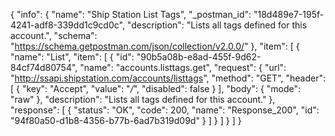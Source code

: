 {
  "info": {
    "name": "Ship Station List Tags",
    "_postman_id": "18d489e7-195f-4241-adf8-339dd1c9cd0c",
    "description": "Lists all tags defined for this account.",
    "schema": "https://schema.getpostman.com/json/collection/v2.0.0/"
  },
  "item": [
    {
      "name": "List",
      "item": [
        {
          "id": "90b5a08b-e8ad-455f-9d62-84cf74d80754",
          "name": "accounts.listtags.get",
          "request": {
            "url": "http://ssapi.shipstation.com/accounts/listtags",
            "method": "GET",
            "header": [
              {
                "key": "Accept",
                "value": "*/*",
                "disabled": false
              }
            ],
            "body": {
              "mode": "raw"
            },
            "description": "Lists all tags defined for this account."
          },
          "response": [
            {
              "status": "OK",
              "code": 200,
              "name": "Response_200",
              "id": "94f80a50-d1b8-4356-b77b-6ad7b319d09d"
            }
          ]
        }
      ]
    }
  ]
}